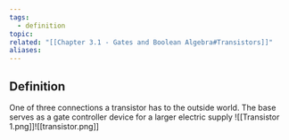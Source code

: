 ```yaml
---
tags:
  - definition
topic: 
related: "[[Chapter 3.1 - Gates and Boolean Algebra#Transistors]]"
aliases:
---
```

## Definition
One of three connections a transistor has to the outside world. The base serves as a gate controller device for a larger electric supply
![[Transistor 1.png]]![[transistor.png]]